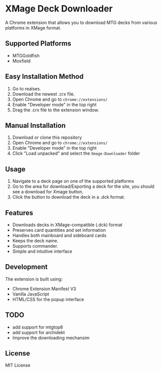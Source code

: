 # XMage Deck Downloader

A Chrome extension that allows you to download MTG decks from various platforms in XMage format.

## Supported Platforms
- MTGGoldfish
- Moxfield
## Easy Installation Method

1. Go to realses.
2. Download the newest .crx file.
2. Open Chrome and go to `chrome://extensions/`
3. Enable "Developer mode" in the top right
4. Drag the .crx file to the extension window.

## Manual Installation

1. Download or clone this repository
2. Open Chrome and go to `chrome://extensions/`
3. Enable "Developer mode" in the top right
4. Click "Load unpacked" and select the `Xmage-Downloader` folder

## Usage

1. Navigate to a deck page on one of the supported platforms
3. Go to the area for download/Exporting a deck for the site, you should see a download for Xmage button.
4. Click the button to download the deck in a .dck format.

## Features

- Downloads decks in XMage-compatible (.dck) format
- Preserves card quantities and set information
- Handles both mainboard and sideboard cards
- Keeps the deck name.
- Supports commander.
- Simple and intuitive interface

## Development

The extension is built using:
- Chrome Extension Manifest V3
- Vanilla JavaScript
- HTML/CSS for the popup interface

## TODO
- add support for mtgtop8
- add support for archidekt
- Improve the downloading mechansim
## License

MIT License 